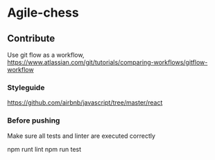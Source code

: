 # Agile-chess

## Contribute

Use git flow as a workflow,
https://www.atlassian.com/git/tutorials/comparing-workflows/gitflow-workflow

### Styleguide

https://github.com/airbnb/javascript/tree/master/react


### Before pushing

Make sure all tests and linter are executed correctly

npm runt lint
npm run test


